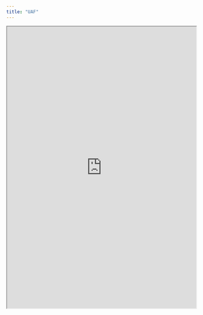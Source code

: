 ```yaml
---
title: "UAF"
---
```



<iframe height="750" width="100%" src="https://ewelton.github.io/ktest/wiki.html#UAF"></iframe>
